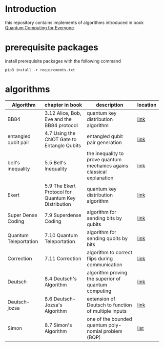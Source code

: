 # Introduction

this repository contains implements of algorithms introduced in book [Quantum Computing for Everyone](https://mitpress.mit.edu/books/quantum-computing-everyone).

# prerequisite packages

install prerequisite packages with the following command

```shell
pip3 install -r requirements.txt
```

# algorithms

| Algorithm | chapter in book | description | location |
|-----------|-----------------|-------------|-----------|
| BB84      | 3.12 Alice, Bob, Eve and the BB84 protocol | quantum key distribution algorithm | [link](./bb84) |
| entangled qubit pair | 4.7 Using the CNOT Gate to Entangle Qubits | entangled qubit pair generation | [link](./entanglement) |
| bell's inequality | 5.5 Bell's Inequality | the inequality to prove quantum mechanics agains classical explanation | [link](./bell_inequality) |
| Ekert | 5.9 The Ekert Protocol for Quantum Key Distribution | quantum key distribution algorithm | [link](./ekert) |
| Super Dense Coding | 7.9 Superdense Coding | algorithm for sending bits by qubits | [link](./superdense_coding) |
| Quantum Teleportation | 7.10 Quantum Teleportation | algorithm for sending qubits by bits | [link](./quantum_teleportation) |
| Correction | 7.11 Correction | algorithm to correct flips during communication | [link](./correction) |
| Deutsch | 8.4 Deutsch's Algorithm | algorithm proving the superior of quantum computing | [link](./deutsch) |
| Deutsch-jozsa | 8.6 Deutsch-Jozsa's Algorithm | extension of Deutsch to function of multiple inputs | [link](./deutsch_jozsa) |
| Simon | 8.7 Simon's Algorithm | one of the bounded quantum poly-nomial problem (BQP) | [list](./simon) |
